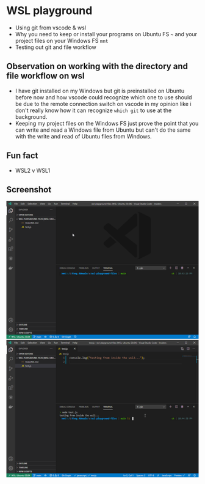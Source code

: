 # WSL playground

- Using git from vscode & wsl
- Why you need to keep or install your programs on Ubuntu FS `~` and your project files on your Windows FS `mnt`
- Testing out git and file workflow

## Observation on working with the directory and file workflow on wsl

- I have git installed on my Windows but git is preinstalled on Ubuntu before now and how vscode could recognize which one to use should be due to the remote connection switch on vscode in my opinion like i don't really know how it can recognize `which git` to use at the background.
- Keeping my project files on the Windows FS just prove the point that you can write and read a Windows file from Ubuntu but can't do the same with the write and read of Ubuntu files from Windows.

## Fun fact

- WSL2 v WSL1

## Screenshot

![image1](img/image1.png)
![image2](img/image2.png)
